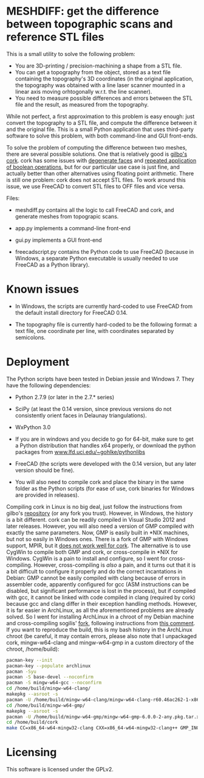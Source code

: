MESHDIFF: get the difference between topographic scans and reference STL files
====================

This is a small utility to solve the following problem:

* You are 3D-printing / precision-machining a shape from a STL file.
* You can get a topography from the object, stored as a text file containing the topography's 3D coordinates (in the original application, the topography was obtained with a line laser scanner mounted in a linear axis moving orhtogonally w.r.t. the line scanner).
* You need to measure possible differences and errors between the STL file and the result, as measured from the topography.

While not perfect, a first approximation to this problem is easy enough: just convert the topography to a STL file, and compute the difference between it and the original file. This is a small Python application that uses third-party software to solve this problem, with both command-line and GUI front-ends.

To solve the problem of computing the difference between two meshes, there are several possible solutions. One that is relatively good is [gilbo's cork](https://github.com/gilbo/cork). cork has some issues with [degenerate faces](https://github.com/gilbo/cork/issues/27) and [repeated application of boolean operations](https://github.com/gilbo/cork/issues/21), but for our particular use case is just fine, and actually better than other alternatives using floating point arithmetic. There is still one problem: cork does not accept STL files. To work around this issue, we use FreeCAD to convert STL files to OFF files and vice versa.

Files:

* meshdiff.py contains all the logic to call FreeCAD and cork, and generate meshes from topograpic scans.

* app.py implements a command-line front-end

* gui.py implements a GUI front-end

* freecadscript.py contains the Python code to use FreeCAD (because in Windows, a separate Python executable is usually needed to use FreeCAD as a Python library).


Known issues
============

* In Windows, the scripts are currently hard-coded to use FreeCAD from the default install directory for FreeCAD 0.14.

* The topography file is currently hard-coded to be the following format: a text file, one coordinate per line, with coordinates separated by semicolons.

Deployment
==========

The Python scripts have been tested in Debian jessie and Windows 7. They have the following dependencies:

* Python 2.7.9 (or later in the 2.7.* series)

* SciPy (at least the 0.14 version, since previous versions do not consistently orient faces in Delaunay triangulations).

* WxPython 3.0

* If you are in windows and you decide to go for 64-bit, make sure to get a Python distribution that handles x64 properly, or download the python packages from www.lfd.uci.edu/~gohlke/pythonlibs

* FreeCAD (the scripts were developed with the 0.14 version, but any later version should be fine).

* You will also need to compile cork and place the binary in the same folder as the Python scripts (for ease of use, cork binaries for Windows are provided in releases).

Compiling cork in Linux is no big deal, just follow the instructions from gilbo's [repository](https://github.com/gilbo/cork) (or any fork you trust). However, in Windows, the history is a bit different. cork can be readily compiled in Visual Studio 2012 and later releases. However, you will also need a version of GMP compiled with exactly the same parameters. Now, GMP is easily built in *NIX machines, but not so easily in 
Windows ones. There is a fork of GMP with Windows support, MPIR, but it [does not work well for cork](https://github.com/gilbo/cork/issues/15). The alternative is to use CygWin to compile both GMP and cork, or cross-compile in *NIX for Windows. CygWin is a pain to install and configure, so I went for cross-compiling. However, cross-compiling is *also* a pain, and it turns out that it is a bit difficult to configure it properly and do the correct incantations in Debian: GMP cannot be easily compiled with clang because of errors in assembler code, apparently configured for gcc (ASM instructions can be disabled, but significant performance is lost in the process), but if compiled with gcc, it cannot be linked with code compiled in clang (required by cork) because gcc and clang differ in their exception handling methods. However, it is far easier in ArchLinux, as all the aforementioned problems are already solved. So I went for installing ArchLinux in a chroot of my Debian machine and cross-compiling sogilis' [fork](https://github.com/sogilis/cork), following instructions from [this comment](https://github.com/sogilis/cork/commit/b291e3dd9dffac95f14a7312e645357ccc1e5230#commitcomment-8948010). If you want to reproduce the build, this is my bash history in the ArchLinux chroot (be careful, it may contain errors, please also note that I unpackaged cork, mingw-w64-clang and mingw-w64-gmp in a custom directory of the chroot, /home/build):

```bash
pacman-key --init
pacman-key --populate archlinux
pacman -Syu
pacman -S base-devel --noconfirm
pacman -S mingw-w64-gcc --noconfirm
cd /home/build/mingw-w64-clang/
makepkg --asroot -s
pacman -U /home/build/mingw-w64-clang/mingw-w64-clang-r60.46ac262-1-x86_64.pkg.tar.xz
cd /home/build/mingw-w64-gmp/
makepkg --asroot -s
pacman -U /home/build/mingw-w64-gmp/mingw-w64-gmp-6.0.0-2-any.pkg.tar.xz
cd /home/build/cork
make CC=x86_64-w64-mingw32-clang CXX=x86_64-w64-mingw32-clang++ GMP_INC_DIR=/usr/x86_64-w64-mingw32/include/ GMP_LIB_DIR=/usr/x86_64-w64-mingw32/lib/
```

Licensing
=========

This software is licensed under the GPLv2.

